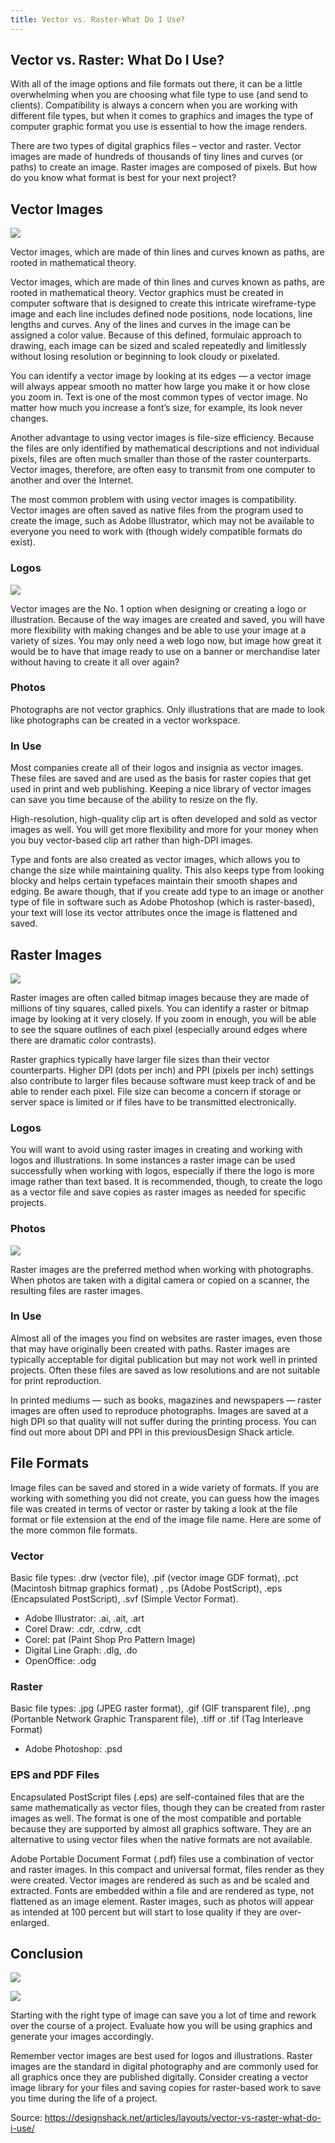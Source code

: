 ```yaml
---
title: Vector vs. Raster-What Do I Use?
---
```


## Vector vs. Raster: What Do I Use?

With all of the image options and file formats out there, it can be a little overwhelming when you are choosing what file type to use \(and send to clients\). Compatibility is always a concern when you are working with different file types, but when it comes to graphics and images the type of computer graphic format you use is essential to how the image renders.

There are two types of digital graphics files – vector and raster. Vector images are made of hundreds of thousands of tiny lines and curves \(or paths\) to create an image. Raster images are composed of pixels. But how do you know what format is best for your next project?

## Vector Images

![](http://img2.tuicool.com/uUJNJ3f.jpg!web)

Vector images, which are made of thin lines and curves known as paths, are rooted in mathematical theory.

Vector images, which are made of thin lines and curves known as paths, are rooted in mathematical theory. Vector graphics must be created in computer software that is designed to create this intricate wireframe-type image and each line includes defined node positions, node locations, line lengths and curves. Any of the lines and curves in the image can be assigned a color value. Because of this defined, formulaic approach to drawing, each image can be sized and scaled repeatedly and limitlessly without losing resolution or beginning to look cloudy or pixelated.

You can identify a vector image by looking at its edges — a vector image will always appear smooth no matter how large you make it or how close you zoom in. Text is one of the most common types of vector image. No matter how much you increase a font’s size, for example, its look never changes.

Another advantage to using vector images is file-size efficiency. Because the files are only identified by mathematical descriptions and not individual pixels, files are often much smaller than those of the raster counterparts. Vector images, therefore, are often easy to transmit from one computer to another and over the Internet.

The most common problem with using vector images is compatibility. Vector images are often saved as native files from the program used to create the image, such as Adobe Illustrator, which may not be available to everyone you need to work with \(though widely compatible formats do exist\).

### Logos

![](http://img2.tuicool.com/3EvABvN.jpg!web)

Vector images are the No. 1 option when designing or creating a logo or illustration. Because of the way images are created and saved, you will have more flexibility with making changes and be able to use your image at a variety of sizes. You may only need a web logo now, but image how great it would be to have that image ready to use on a banner or merchandise later without having to create it all over again?

### Photos

Photographs are not vector graphics. Only illustrations that are made to look like photographs can be created in a vector workspace.

### In Use

Most companies create all of their logos and insignia as vector images. These files are saved and are used as the basis for raster copies that get used in print and web publishing. Keeping a nice library of vector images can save you time because of the ability to resize on the fly.

High-resolution, high-quality clip art is often developed and sold as vector images as well. You will get more flexibility and more for your money when you buy vector-based clip art rather than high-DPI images.

Type and fonts are also created as vector images, which allows you to change the size while maintaining quality. This also keeps type from looking blocky and helps certain typefaces maintain their smooth shapes and edging. Be aware though, that if you create add type to an image or another type of file in software such as Adobe Photoshop \(which is raster-based\), your text will lose its vector attributes once the image is flattened and saved.

## Raster Images

![](http://img2.tuicool.com/jiUz2e7.jpg!web)

Raster images are often called bitmap images because they are made of millions of tiny squares, called pixels. You can identify a raster or bitmap image by looking at it very closely. If you zoom in enough, you will be able to see the square outlines of each pixel \(especially around edges where there are dramatic color contrasts\).

Raster graphics typically have larger file sizes than their vector counterparts. Higher DPI \(dots per inch\) and PPI \(pixels per inch\) settings also contribute to larger files because software must keep track of and be able to render each pixel. File size can become a concern if storage or server space is limited or if files have to be transmitted electronically.

### Logos

You will want to avoid using raster images in creating and working with logos and illustrations. In some instances a raster image can be used successfully when working with logos, especially if there the logo is more image rather than text based. It is recommended, though, to create the logo as a vector file and save copies as raster images as needed for specific projects.

### Photos

![](http://img2.tuicool.com/a6VFvm3.jpg!web)

Raster images are the preferred method when working with photographs. When photos are taken with a digital camera or copied on a scanner, the resulting files are raster images.

### In Use

Almost all of the images you find on websites are raster images, even those that may have originally been created with paths. Raster images are typically acceptable for digital publication but may not work well in printed projects. Often these files are saved as low resolutions and are not suitable for print reproduction.

In printed mediums — such as books, magazines and newspapers — raster images are often used to reproduce photographs. Images are saved at a high DPI so that quality will not suffer during the printing process. You can find out more about DPI and PPI in this previousDesign Shack article.

## File Formats

Image files can be saved and stored in a wide variety of formats. If you are working with something you did not create, you can guess how the images file was created in terms of vector or raster by taking a look at the file format or file extension at the end of the image file name. Here are some of the more common file formats.

### Vector

Basic file types: .drw \(vector file\), .pif \(vector image GDF format\), .pct \(Macintosh bitmap graphics format\) , .ps \(Adobe PostScript\), .eps \(Encapsulated PostScript\), .svf \(Simple Vector Format\).

* Adobe Illustrator: .ai, .ait, .art
* Corel Draw: .cdr, .cdrw, .cdt
* Corel: pat \(Paint Shop Pro Pattern Image\)
* Digital Line Graph: .dlg, .do
* OpenOffice: .odg

### Raster

Basic file types: .jpg \(JPEG raster format\), .gif \(GIF transparent file\), .png \(Portanble Network Graphic Transparent file\), .tiff or .tif \(Tag Interleave Format\)

* Adobe Photoshop: .psd

### EPS and PDF Files

Encapsulated PostScript files \(.eps\) are self-contained files that are the same mathematically as vector files, though they can be created from raster images as well. The format is one of the most compatible and portable because they are supported by almost all graphics software. They are an alternative to using vector files when the native formats are not available.

Adobe Portable Document Format \(.pdf\) files use a combination of vector and raster images. In this compact and universal format, files render as they were created. Vector images are rendered as such as and be scaled and extracted. Fonts are embedded within a file and are rendered as type, not flattened as an image element. Raster images, such as photos will appear as intended at 100 percent but will start to lose quality if they are over-enlarged.

## Conclusion

![](http://img0.tuicool.com/JJJ3aqq.jpg!web)

![](http://img2.tuicool.com/iIFFV3f.jpg!web)

Starting with the right type of image can save you a lot of time and rework over the course of a project. Evaluate how you will be using graphics and generate your images accordingly.

Remember vector images are best used for logos and illustrations. Raster images are the standard in digital photography and are commonly used for all graphics once they are published digitally. Consider creating a vector image library for your files and saving copies for raster-based work to save you time during the life of a project.

Source: https://designshack.net/articles/layouts/vector-vs-raster-what-do-i-use/